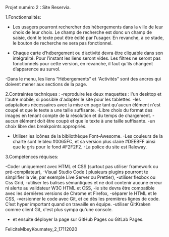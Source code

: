 Projet numéro 2 : Site Reservia. 

1.Fonctionnalités:

- Les usagers pourront rechercher des hébergements dans la ville de leur choix de leur choix. Le champ de recherche est donc un champ de saisie, dont le texte peut être édité par l’usager. En revanche, à ce stade, le bouton de recherche ne sera pas fonctionnel.

- Chaque carte d’hébergement ou d’activité devra être cliquable dans son intégralité. Pour l’instant les liens seront vides.
Les filtres ne seront pas fonctionnels pour cette version, en revanche, il faut qu’ils changent d’apparence au survol.

-Dans le menu, les liens “Hébergements” et “Activités” sont des ancres qui doivent mener aux sections de la page.

2.Contraintes techniques : 
-reproduire les deux maquettes : l'un desktop et l'autre mobile, si possible d'adapter le site pour les tablettes. 
-les adaptations nécessaires avec la mise en page tant qu'aucun élément n'est coupé et que le texte a une taille suffisante. 
-Libre choix du format des images en tenant compte de la résolution et du temps de chargement. 
-aucun élément doit être coupé et que le texte à une taille suffisante. 
-un choix libre des breakpoints appropriés. 
- Utiliser les icônes de la bibliothèque Font-Awesome. 
-Les couleurs de la charte sont le bleu #0065FC, et sa version plus claire #DEEBFF ainsi que le gris pour le fond #F2F2F2.
-La police du site est Raleway.

3.Compétences réquises:

-Coder uniquement avec HTML et CSS (surtout pas utiliser framework ou pré-compilateur),
-Visual Studio Code ( plusieurs plugins pourront te simplifier la vie, par exemple Live Server ou Prettier),
-utiliser flexbox ou Css Grid,
-utiliser les balises sémantiques et ne doit contenir aucune erreur ni alerte au validateur W3C HTML et CSS,
-le site devra être compatible avec les dernières versions de Chrome et Firefox,
-séparer le HTML et le CSS,
-versionner le code avec Git, et ce dès les premières lignes de code. C’est hyper important quand on travaille en équipe. 
-utiliser GitKraken comme client Git, c'est plus sympa qu'une console.
- et ensuite déployer la page sur GitHub Pages ou GitLab Pages.































FeliciteMbeyKoumatey_2_17112020 
